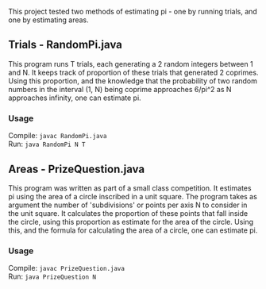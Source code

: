 This project tested two methods of estimating pi - one by running trials, and one by estimating areas.

## Trials - RandomPi.java

This program runs T trials, each generating a 2 random integers between 1 and N. It keeps track of proportion of these trials that generated 2 coprimes. Using this proportion, and the knowledge that the probability of two random numbers in the interval (1, N) being coprime approaches 6/pi^2 as N approaches infinity, one can estimate pi.

### Usage

Compile: `javac RandomPi.java`  
Run: `java RandomPi N T`

## Areas - PrizeQuestion.java

This program was written as part of a small class competition. It estimates pi using the area of a circle inscribed in a unit square. The program takes as argument the number of 'subdivisions' or points per axis N to consider in the unit square. It calculates the proportion of these points that fall inside the circle, using this proportion as estimate for the area of the circle. Using this, and the formula for calculating the area of a circle, one can estimate pi.

### Usage

Compile: `javac PrizeQuestion.java`  
Run: `java PrizeQuestion N`
